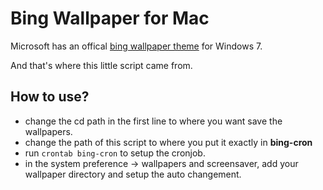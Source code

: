 Bing Wallpaper for Mac
=====================

Microsoft has an offical [bing wallpaper theme](http://windows.microsoft.com/en-US/windows/downloads/bingng-dynamic-theme) for Windows 7.

And that's where this little script came from.

How to use?
-----------

* change the cd path in the first line to where you want save the wallpapers.
* change the path of this script to where you put it exactly in **bing-cron**
* run `crontab bing-cron` to setup the cronjob.
* in the system preference -> wallpapers and screensaver, add your wallpaper directory and setup the auto changement.  
